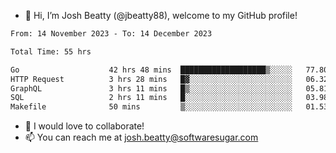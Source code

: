 - 👋 Hi, I’m Josh Beatty (@jbeatty88), welcome to my GitHub profile!

<!--START_SECTION:waka-->

```txt
From: 14 November 2023 - To: 14 December 2023

Total Time: 55 hrs

Go                    42 hrs 48 mins  ███████████████████▒░░░░░   77.80 %
HTTP Request          3 hrs 28 mins   █▓░░░░░░░░░░░░░░░░░░░░░░░   06.32 %
GraphQL               3 hrs 11 mins   █▒░░░░░░░░░░░░░░░░░░░░░░░   05.81 %
SQL                   2 hrs 11 mins   █░░░░░░░░░░░░░░░░░░░░░░░░   03.98 %
Makefile              50 mins         ▒░░░░░░░░░░░░░░░░░░░░░░░░   01.53 %
```

<!--END_SECTION:waka-->

- 💞️ I would love to collaborate!
- 📫 You can reach me at josh.beatty@softwaresugar.com

<!---
jbeatty88/jbeatty88 is a ✨ special ✨ repository because its `README.md` (this file) appears on your GitHub profile.
You can click the Preview link to take a look at your changes.
--->
